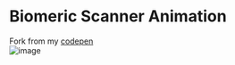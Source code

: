 # Biomeric Scanner Animation
   
Fork from my [codepen](https://codepen.io/dilums/pen/vYYrvYx)  
![image](https://res.cloudinary.com/ds574fco0/image/upload/v1679143850/github/biometric-scanner_qr0r0w.png)